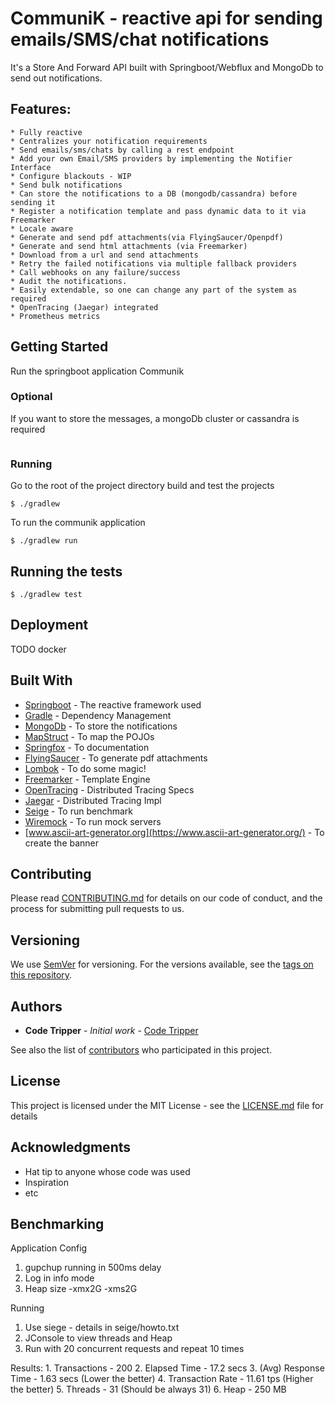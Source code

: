 # CommuniK - reactive api for sending emails/SMS/chat notifications

It's a Store And Forward API built with Springboot/Webflux and MongoDb to send out notifications.

## Features: 
    * Fully reactive
    * Centralizes your notification requirements
    * Send emails/sms/chats by calling a rest endpoint
    * Add your own Email/SMS providers by implementing the Notifier Interface
    * Configure blackouts - WIP
    * Send bulk notifications 
    * Can store the notifications to a DB (mongodb/cassandra) before sending it
    * Register a notification template and pass dynamic data to it via Freemarker
    * Locale aware
    * Generate and send pdf attachments(via FlyingSaucer/Openpdf) 
    * Generate and send html attachments (via Freemarker) 
    * Download from a url and send attachments 
    * Retry the failed notifications via multiple fallback providers
    * Call webhooks on any failure/success 
    * Audit the notifications.
    * Easily extendable, so one can change any part of the system as required
    * OpenTracing (Jaegar) integrated
    * Prometheus metrics

## Getting Started

Run the springboot application Communik

### Optional

If you want to store the messages, a mongoDb cluster or cassandra is required

```

```

### Running

Go to the root of the project directory build and test the projects 

```
$ ./gradlew 
```

To run the communik application

```
$ ./gradlew run
```


## Running the tests

```
$ ./gradlew test
```


## Deployment

TODO docker

## Built With

* [Springboot](https://github.com/spring-projects/spring-boot) - The reactive framework used
* [Gradle](https://github.com/gradle/gradle) - Dependency Management
* [MongoDb](https://rometools.github.io/rome/) - To store the notifications
* [MapStruct](https://github.com/mapstruct/mapstruct) - To map the POJOs
* [Springfox](https://github.com/springfox/springfox/) - To documentation
* [FlyingSaucer](https://rometools.github.io/rome/) - To generate pdf attachments
* [Lombok](https://github.com/rzwitserloot/lombok) - To do some magic!
* [Freemarker](https://github.com/apache/freemarker) - Template Engine
* [OpenTracing](https://github.com/opentracing) - Distributed Tracing Specs
* [Jaegar](https://github.com/jaegertracing/jaeger) - Distributed Tracing Impl
* [Seige](https://github.com/JoeDog/siege) - To run benchmark
* [Wiremock](https://github.com/tomakehurst/wiremock) - To run mock servers
* [www.ascii-art-generator.org](https://www.ascii-art-generator.org/) - To create the banner



## Contributing

Please read [CONTRIBUTING.md](https://gist.github.com/PurpleBooth/b24679402957c63ec426) for details on our code of conduct, and the process for submitting pull requests to us.

## Versioning

We use [SemVer](http://semver.org/) for versioning. For the versions available, see the [tags on this repository](https://github.com/your/project/tags).

## Authors

* **Code Tripper** - *Initial work* - [Code Tripper](https://github.com/CodeTripper)

See also the list of [contributors](https://github.com/your/project/contributors) who participated in this project.

## License

This project is licensed under the MIT License - see the [LICENSE.md](LICENSE.md) file for details

## Acknowledgments

* Hat tip to anyone whose code was used
* Inspiration
* etc


## Benchmarking

Application Config
1. gupchup running in 500ms delay
2. Log in info mode
3. Heap size -xmx2G -xms2G

Running
1. Use siege - details in seige/howto.txt
2. JConsole to view threads and Heap
3. Run with 20 concurrent requests and repeat 10 times


Results:
    1. Transactions - 200
    2. Elapsed Time - 17.2 secs
    3. (Avg) Response Time - 1.63 secs  (Lower the better)
    4. Transaction Rate - 11.61 tps (Higher the better)
    5. Threads - 31 (Should be always 31)
    6. Heap - 250 MB
